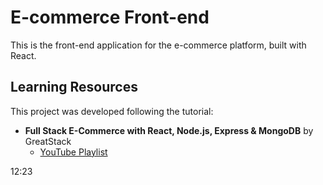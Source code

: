 # E-commerce Front-end

This is the front-end application for the e-commerce platform, built with React.

## Learning Resources

This project was developed following the tutorial:

- **Full Stack E-Commerce with React, Node.js, Express & MongoDB** by GreatStack
  - [YouTube Playlist](https://www.youtube.com/watch?v=y99YgaQjgx4&list=LL&index=7)

12:23
